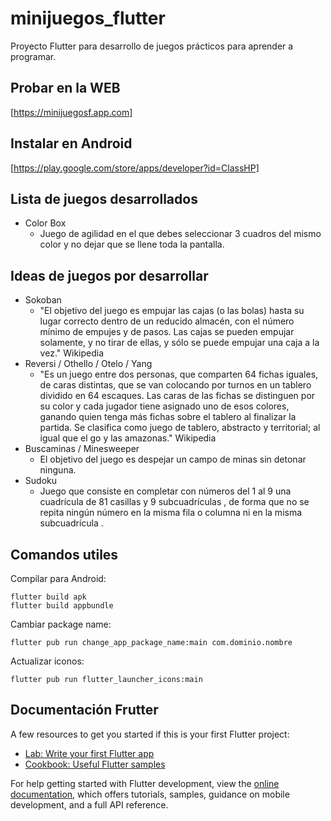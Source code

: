 # minijuegos_flutter

Proyecto Flutter para desarrollo de juegos prácticos para aprender a programar.

## Probar en la WEB
[https://minijuegosf.app.com]

## Instalar en Android
[https://play.google.com/store/apps/developer?id=ClassHP]

## Lista de juegos desarrollados

- Color Box
  - Juego de agilidad en el que debes seleccionar 3 cuadros del mismo color y no dejar que se llene toda la pantalla.

## Ideas de juegos por desarrollar

- Sokoban
  - "El objetivo del juego es empujar las cajas (o las bolas) hasta su lugar correcto dentro de un reducido almacén, con el número mínimo de empujes y de pasos. Las cajas se pueden empujar solamente, y no tirar de ellas, y sólo se puede empujar una caja a la vez." Wikipedia
- Reversi / Othello / Otelo / Yang
  - "Es un juego entre dos personas, que comparten 64 fichas iguales, de caras distintas, que se van colocando por turnos en un tablero dividido en 64 escaques. Las caras de las fichas se distinguen por su color y cada jugador tiene asignado uno de esos colores, ganando quien tenga más fichas sobre el tablero al finalizar la partida. Se clasifica como juego de tablero, abstracto y territorial; al igual que el go y las amazonas." Wikipedia
- Buscaminas / Minesweeper
  - El objetivo del juego es despejar un campo de minas sin detonar ninguna.
- Sudoku
  - Juego que consiste en completar con números del 1 al 9 una cuadrícula de 81 casillas y 9 subcuadrículas , de forma que no se repita ningún número en la misma fila o columna ni en la misma subcuadrícula .

## Comandos utiles

Compilar para Android:
```
flutter build apk
flutter build appbundle
```

Cambiar package name:
```
flutter pub run change_app_package_name:main com.dominio.nombre
```

Actualizar iconos:
```
flutter pub run flutter_launcher_icons:main
```

## Documentación Frutter

A few resources to get you started if this is your first Flutter project:

- [Lab: Write your first Flutter app](https://docs.flutter.dev/get-started/codelab)
- [Cookbook: Useful Flutter samples](https://docs.flutter.dev/cookbook)

For help getting started with Flutter development, view the
[online documentation](https://docs.flutter.dev/), which offers tutorials,
samples, guidance on mobile development, and a full API reference.


